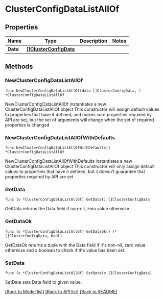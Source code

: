 # ClusterConfigDataListAllOf

## Properties

Name | Type | Description | Notes
------------ | ------------- | ------------- | -------------
**Data** | [**[]ClusterConfigData**](ClusterConfigData.md) |  | 

## Methods

### NewClusterConfigDataListAllOf

`func NewClusterConfigDataListAllOf(data []ClusterConfigData, ) *ClusterConfigDataListAllOf`

NewClusterConfigDataListAllOf instantiates a new ClusterConfigDataListAllOf object
This constructor will assign default values to properties that have it defined,
and makes sure properties required by API are set, but the set of arguments
will change when the set of required properties is changed

### NewClusterConfigDataListAllOfWithDefaults

`func NewClusterConfigDataListAllOfWithDefaults() *ClusterConfigDataListAllOf`

NewClusterConfigDataListAllOfWithDefaults instantiates a new ClusterConfigDataListAllOf object
This constructor will only assign default values to properties that have it defined,
but it doesn't guarantee that properties required by API are set

### GetData

`func (o *ClusterConfigDataListAllOf) GetData() []ClusterConfigData`

GetData returns the Data field if non-nil, zero value otherwise.

### GetDataOk

`func (o *ClusterConfigDataListAllOf) GetDataOk() (*[]ClusterConfigData, bool)`

GetDataOk returns a tuple with the Data field if it's non-nil, zero value otherwise
and a boolean to check if the value has been set.

### SetData

`func (o *ClusterConfigDataListAllOf) SetData(v []ClusterConfigData)`

SetData sets Data field to given value.



[[Back to Model list]](../README.md#documentation-for-models) [[Back to API list]](../README.md#documentation-for-api-endpoints) [[Back to README]](../README.md)


